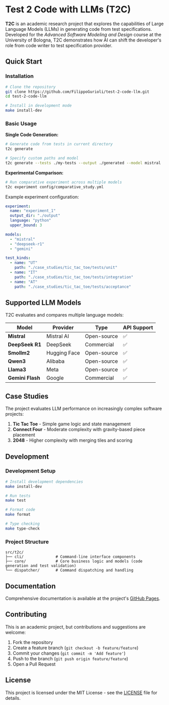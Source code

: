 # Test 2 Code with LLMs (T2C)

**T2C** is an academic research project that explores the capabilities of Large Language Models (LLMs) in generating code from test specifications. Developed for the *Advanced Software Modeling and Design* course at the University of Bologna, T2C demonstrates how AI can shift the developer's role from code writer to test specification provider.

## Quick Start

### Installation

```bash
# Clone the repository
git clone https://github.com/FilippoGurioli/test-2-code-llm.git
cd test-2-code-llm

# Install in development mode
make install-dev
```

### Basic Usage

**Single Code Generation:**

```bash
# Generate code from tests in current directory
t2c generate

# Specify custom paths and model
t2c generate --tests ./my-tests --output ./generated --model mistral
```

**Experimental Comparison:**

```bash
# Run comparative experiment across multiple models
t2c experiment config/comparative_study.yml
```

Example experiment configuration:

```yaml
experiment:
  name: "experiment_1"
  output_dir: "./output"
  language: "python"
  upper_bound: 3

models:
  - "mistral"
  - "deepseek-r1"
  - "gemini"

test_kinds:
  - name: "UT"
    path: "./case_studies/tic_tac_toe/tests/unit"
  - name: "IT"
    path: "./case_studies/tic_tac_toe/tests/integration"
  - name: "AT"
    path: "./case_studies/tic_tac_toe/tests/acceptance"
```

## Supported LLM Models

T2C evaluates and compares multiple language models:

| Model            | Provider     | Type        | API Support |
| ---------------- | ------------ | ----------- | ----------- |
| **Mistral**      | Mistral AI   | Open-source | ✅           |
| **DeepSeek R1**  | DeepSeek     | Commercial  | ✅           |
| **Smollm2**      | Hugging Face | Open-source | ✅           |
| **Qwen3**        | Alibaba      | Open-source | ✅           |
| **Llama3**       | Meta         | Open-source | ✅           |
| **Gemini Flash** | Google       | Commercial  | ✅           |

## Case Studies

The project evaluates LLM performance on increasingly complex software projects:

1. **Tic Tac Toe** - Simple game logic and state management
2. **Connect Four** - Moderate complexity with gravity-based piece placement
3. **2048** - Higher complexity with merging tiles and scoring

## Development

### Development Setup

```bash
# Install development dependencies
make install-dev

# Run tests
make test

# Format code
make format

# Type checking
make type-check
```

### Project Structure

```text
src/t2c/
├── cli/              # Command-line interface components
├── core/             # Core business logic and models (code generation and test validation)
└── dispatcher/       # Command dispatching and handling
```

## Documentation

Comprehensive documentation is available at the project's [GitHub Pages](https://filippogurioli.github.io/test-2-code-llm/).

## Contributing

This is an academic project, but contributions and suggestions are welcome:

1. Fork the repository
2. Create a feature branch (`git checkout -b feature/feature`)
3. Commit your changes (`git commit -m 'Add feature'`)
4. Push to the branch (`git push origin feature/feature`)
5. Open a Pull Request

## License

This project is licensed under the MIT License - see the [LICENSE](LICENSE) file for details.
